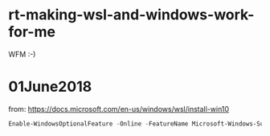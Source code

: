 # rt-making-wsl-and-windows-work-for-me
WFM :-)
# 01June2018

from: https://docs.microsoft.com/en-us/windows/wsl/install-win10

```powershell
Enable-WindowsOptionalFeature -Online -FeatureName Microsoft-Windows-Subsystem-Linux
```
